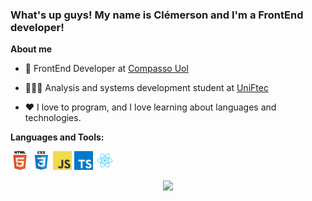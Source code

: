 ### What's up guys! My name is Clémerson and I'm a FrontEnd developer!

**About me**

- 💼 FrontEnd Developer at [Compasso Uol](https://compassouol.com/)

- 👨🏼‍🎓 Analysis and systems development student at [UniFtec](https://www.ftec.com.br/)

- ❤️ I love to program, and I love learning about languages and technologies.



**Languages and Tools:**  


<code><img height="30" src="https://raw.githubusercontent.com/github/explore/5c058a388828bb5fde0bcafd4bc867b5bb3f26f3/topics/html/html.png"></code>
<code><img height="30" src="https://raw.githubusercontent.com/github/explore/80688e429a7d4ef2fca1e82350fe8e3517d3494d/topics/css/css.png"></code>
<code><img height="30" src="https://raw.githubusercontent.com/github/explore/80688e429a7d4ef2fca1e82350fe8e3517d3494d/topics/javascript/javascript.png"></code>
<code><img height="30" src="https://raw.githubusercontent.com/github/explore/80688e429a7d4ef2fca1e82350fe8e3517d3494d/topics/typescript/typescript.png"></code>
<code><img height="30" src="https://raw.githubusercontent.com/github/explore/80688e429a7d4ef2fca1e82350fe8e3517d3494d/topics/react/react.png"></code>
<br>
<div align="center">
  <a href="https://github.com/clemersonbp">
  <img height="280em" src="https://github-readme-stats.vercel.app/api?username=clemersonbp&show_icons=true&theme=dracula&include_all_commits=true&count_private=true"/>
<!--   <img height="160em" src="https://github-readme-stats.vercel.app/api/top-langs/?username=clemersonbp&layout=compact&langs_count=7&theme=dracula"/> -->
</div>

